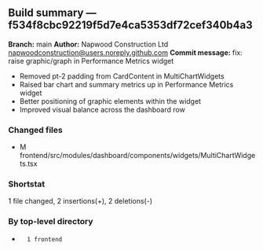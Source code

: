 ## Build summary — f534f8cbc92219f5d7e4ca5353df72cef340b4a3

**Branch:** main
**Author:** Napwood Construction Ltd <napwoodconstruction@users.noreply.github.com>
**Commit message:** fix: raise graphic/graph in Performance Metrics widget

- Removed pt-2 padding from CardContent in MultiChartWidgets
- Raised bar chart and summary metrics up in Performance Metrics widget
- Better positioning of graphic elements within the widget
- Improved visual balance across the dashboard row

### Changed files
 - M	frontend/src/modules/dashboard/components/widgets/MultiChartWidgets.tsx

### Shortstat
 1 file changed, 2 insertions(+), 2 deletions(-)

### By top-level directory
 -       1 frontend
